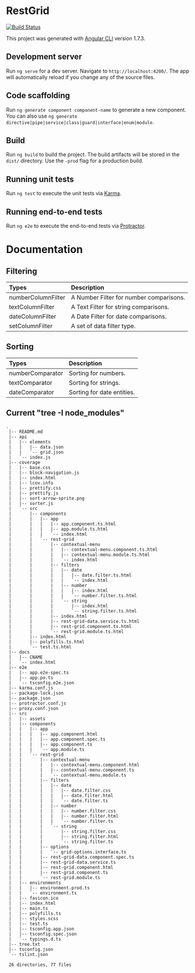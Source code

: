 # RestGrid

[![Build Status](https://api.travis-ci.org/sarbull/rest-grid.svg?branch=master)](https://travis-ci.org/sarbull/rest-grid)

This project was generated with [Angular CLI](https://github.com/angular/angular-cli) version 1.7.3.

## Development server

Run `ng serve` for a dev server. Navigate to `http://localhost:4200/`. The app will automatically reload if you change any of the source files.

## Code scaffolding

Run `ng generate component component-name` to generate a new component. You can also use `ng generate directive|pipe|service|class|guard|interface|enum|module`.

## Build

Run `ng build` to build the project. The build artifacts will be stored in the `dist/` directory. Use the `-prod` flag for a production build.

## Running unit tests

Run `ng test` to execute the unit tests via [Karma](https://karma-runner.github.io).

## Running end-to-end tests

Run `ng e2e` to execute the end-to-end tests via [Protractor](http://www.protractortest.org/).

# Documentation

## Filtering

| Types              | Description                             |
|:------------------ |:--------------------------------------- |
| numberColumnFilter | A Number Filter for number comparisons. |
| textColumnFilter   | A Text Filter for string comparisons.   |
| dateColumnFilter   | A Date Filter for date comparisons.     |
| setColumnFilter    | A set of data filter type.              |

## Sorting

|  Types             | Description                |
|:------------------ |:-------------------------- |
| numberComparator   | Sorting for numbers.       |
| textComparator     | Sorting for strings.       |
| dateComparator     | Sorting for date entities. |

## Current "tree -I node_modules"
```
.
 |-- README.md
 |-- api
 |   |-- elements
 |   |   |-- data.json
 |   |   `-- grid.json
 |   `-- index.js
 |-- coverage
 |   |-- base.css
 |   |-- block-navigation.js
 |   |-- index.html
 |   |-- lcov.info
 |   |-- prettify.css
 |   |-- prettify.js
 |   |-- sort-arrow-sprite.png
 |   |-- sorter.js
 |   `-- src
 |       |-- components
 |       |   |-- app
 |       |   |   |-- app.component.ts.html
 |       |   |   |-- app.module.ts.html
 |       |   |   `-- index.html
 |       |   `-- rest-grid
 |       |       |-- contextual-menu
 |       |       |   |-- contextual-menu.component.ts.html
 |       |       |   |-- contextual-menu.module.ts.html
 |       |       |   `-- index.html
 |       |       |-- filters
 |       |       |   |-- date
 |       |       |   |   |-- date.filter.ts.html
 |       |       |   |   `-- index.html
 |       |       |   |-- number
 |       |       |   |   |-- index.html
 |       |       |   |   `-- number.filter.ts.html
 |       |       |   `-- string
 |       |       |       |-- index.html
 |       |       |       `-- string.filter.ts.html
 |       |       |-- index.html
 |       |       |-- rest-grid-data.service.ts.html
 |       |       |-- rest-grid.component.ts.html
 |       |       `-- rest-grid.module.ts.html
 |       |-- index.html
 |       |-- polyfills.ts.html
 |       `-- test.ts.html
 |-- docs
 |   |-- CNAME
 |   `-- index.html
 |-- e2e
 |   |-- app.e2e-spec.ts
 |   |-- app.po.ts
 |   `-- tsconfig.e2e.json
 |-- karma.conf.js
 |-- package-lock.json
 |-- package.json
 |-- protractor.conf.js
 |-- proxy.conf.json
 |-- src
 |   |-- assets
 |   |-- components
 |   |   |-- app
 |   |   |   |-- app.component.html
 |   |   |   |-- app.component.spec.ts
 |   |   |   |-- app.component.ts
 |   |   |   `-- app.module.ts
 |   |   `-- rest-grid
 |   |       |-- contextual-menu
 |   |       |   |-- contextual-menu.component.html
 |   |       |   |-- contextual-menu.component.ts
 |   |       |   `-- contextual-menu.module.ts
 |   |       |-- filters
 |   |       |   |-- date
 |   |       |   |   |-- date.filter.css
 |   |       |   |   |-- date.filter.html
 |   |       |   |   `-- date.filter.ts
 |   |       |   |-- number
 |   |       |   |   |-- number.filter.css
 |   |       |   |   |-- number.filter.html
 |   |       |   |   `-- number.filter.ts
 |   |       |   `-- string
 |   |       |       |-- string.filter.css
 |   |       |       |-- string.filter.html
 |   |       |       `-- string.filter.ts
 |   |       |-- options
 |   |       |   `-- grid-options.interface.ts
 |   |       |-- rest-grid-data.component.spec.ts
 |   |       |-- rest-grid-data.service.ts
 |   |       |-- rest-grid.component.html
 |   |       |-- rest-grid.component.ts
 |   |       `-- rest-grid.module.ts
 |   |-- environments
 |   |   |-- environment.prod.ts
 |   |   `-- environment.ts
 |   |-- favicon.ico
 |   |-- index.html
 |   |-- main.ts
 |   |-- polyfills.ts
 |   |-- styles.scss
 |   |-- test.ts
 |   |-- tsconfig.app.json
 |   |-- tsconfig.spec.json
 |   `-- typings.d.ts
 |-- tree.txt
 |-- tsconfig.json
 `-- tslint.json
 
 26 directories, 77 files
```
